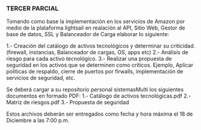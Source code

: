### TERCER PARCIAL ###

Tomando como base la implementación en los servicios de Amazon por medio de la plataforma lightsail en realación al API, Sitio Web, Gestor de base de datos, SSL y Balanceador de Carga elaborar lo siguiente:

1.- Creación del catálogo de activos tecnológicos y determinar su criticidad. (firewall, instancias, Balanceador de cargas, OS, apps etc)
2.- Análisis de riesgo para cada activo tecnológico.
3.- Realizar una propuesta de seguridad en los activos que se determinen como críticos. Ejemplo, Aplicar politicas de respaldo, cierre de puertos por firwalls, implementación de servicios de seguridad, etc.

Se deberá cargar a su repositorio personal sistemasMulti los siguientes documentos en formado PDF:
	1.- Catálogo de activos tecnológicas.pdf
	2.- Matriz de riesgos.pdf
	3.- Propuesta de seguridad

Estos archivos deberán ser entregados como fecha y hora máxima el 18 de Diciembre a las 7:00 p.m.

